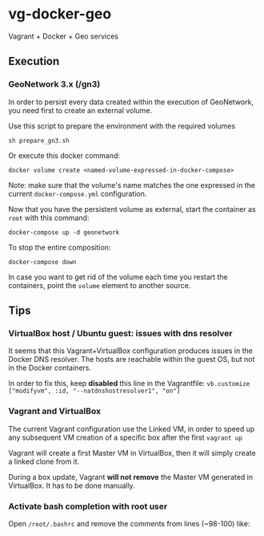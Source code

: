 # vg-docker-geo

Vagrant + Docker + Geo services

## Execution

### GeoNetwork 3.x (/gn3)
In order to persist every data created within the execution of GeoNetwork, you need first to create an external volume.

Use this script to prepare the environment with the required volumes

`sh prepare_gn3.sh`

Or execute this docker command:

`docker volume create <named-volume-expressed-in-docker-compose>`

Note: make sure that the volume's name matches the one expressed in the current `docker-compose.yml` configuration.

Now that you have the persistent volume as external, start the container as `root` with this command:

`docker-compose up -d geonetwork`

To stop the entire composition:

`docker-compose down`

In case you want to get rid of the volume each time you restart the containers, point the `volume` element to another source.


## Tips

### VirtualBox host / Ubuntu guest: issues with dns resolver

It seems that this Vagrant+VirtualBox configuration produces issues in the Docker DNS resolver. The hosts are reachable within the guest OS, but not in the Docker containers.

In order to fix this, keep **disabled** this line in the Vagrantfile: `vb.customize ["modifyvm", :id, "--natdnshostresolver1", "on"]`

### Vagrant and VirtualBox

The current Vagrant configuration use the Linked VM, in order to speed up any subsequent VM creation of a specific box after the first `vagrant up`

Vagrant will create a first Master VM in VirtualBox, then it will simply create a linked clone from it.

During a box update, Vagrant **will not remove** the Master VM generated in VirtualBox. It has to be done manually.

### Activate bash completion with root user

Open `/root/.bashrc` and remove the comments from lines (~98-100) like:

### 

